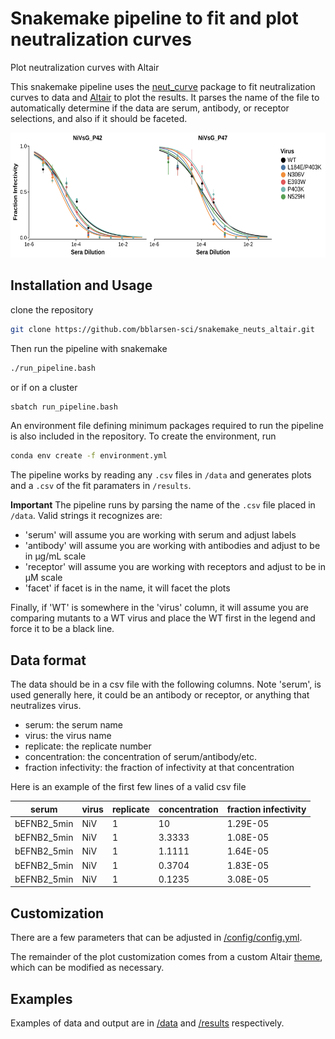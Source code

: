 # Snakemake pipeline to fit and plot neutralization curves
Plot neutralization curves with Altair

This snakemake pipeline uses the [neut_curve](https://jbloomlab.github.io/neutcurve/) package to fit neutralization curves to data and [Altair](https://altair-viz.github.io/) to plot the results. It parses the name of the file to automatically determine if the data are serum, antibody, or receptor selections, and also if it should be faceted.

<img src='./results/images/241014_NiVsG_42_sera_facet.png' width='600' height='200'>

## Installation and Usage
clone the repository
```bash
git clone https://github.com/bblarsen-sci/snakemake_neuts_altair.git
```

Then run the pipeline with snakemake
```bash
./run_pipeline.bash
```
or if on a cluster
```bash
sbatch run_pipeline.bash
```

An environment file defining minimum packages required to run the pipeline is also included in the repository. To create the environment, run
```bash
conda env create -f environment.yml
```

The pipeline works by reading any `.csv` files in `/data` and generates plots and a `.csv` of the fit paramaters in `/results`.

**Important**
The pipeline runs by parsing the name of the `.csv` file placed in `/data`. Valid strings it recognizes are:
- 'serum' will assume you are working with serum and adjust labels
- 'antibody' will assume you are working with antibodies and adjust to be in µg/mL scale
- 'receptor' will assume you are working with receptors and adjust to be in µM scale
- 'facet' if facet is in the name, it will facet the plots 

Finally, if 'WT' is somewhere in the 'virus' column, it will assume you are comparing mutants to a WT virus and place the WT first in the legend and force it to be a black line.

## Data format
The data should be in a csv file with the following columns. Note 'serum', is used generally here, it could be an antibody or receptor, or anything that neutralizes virus.
- serum: the serum name
- virus: the virus name
- replicate: the replicate number
- concentration: the concentration of serum/antibody/etc.
- fraction infectivity: the fraction of infectivity at that concentration

Here is an example of the first few lines of a valid csv file

| serum | virus | replicate | concentration | fraction infectivity |
|-------|-------|-----------|---------------|----------------------|
| bEFNB2_5min | NiV | 1 | 10 | 1.29E-05 |
| bEFNB2_5min | NiV | 1 | 3.3333 | 1.08E-05 |
| bEFNB2_5min | NiV | 1 | 1.1111 | 1.64E-05 |
| bEFNB2_5min | NiV | 1 | 0.3704 | 1.83E-05 |
| bEFNB2_5min | NiV | 1 | 0.1235 | 3.08E-05 |

## Customization
There are a few parameters that can be adjusted in [/config/config.yml](/config/config.yml).

The remainder of the plot customization comes from a custom Altair [theme](https://github.com/bblarsen-sci/altair_themes), which can be modified as necessary.

## Examples
Examples of data and output are in [/data](/data/) and [/results](/results) respectively.